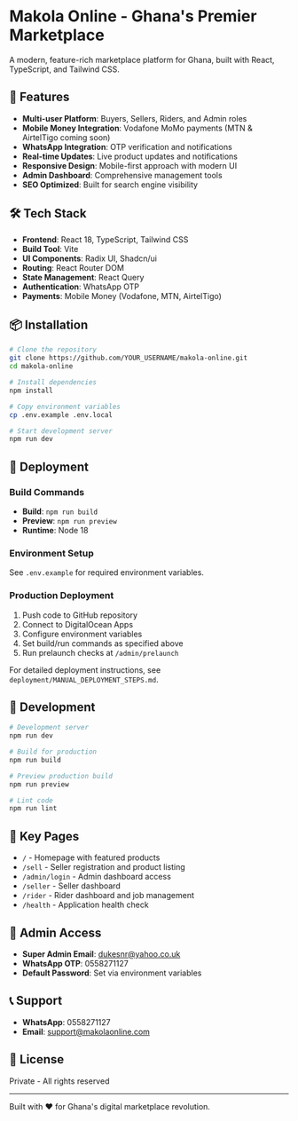 # Makola Online - Ghana's Premier Marketplace

A modern, feature-rich marketplace platform for Ghana, built with React, TypeScript, and Tailwind CSS.

## 🚀 Features

- **Multi-user Platform**: Buyers, Sellers, Riders, and Admin roles
- **Mobile Money Integration**: Vodafone MoMo payments (MTN & AirtelTigo coming soon)
- **WhatsApp Integration**: OTP verification and notifications
- **Real-time Updates**: Live product updates and notifications
- **Responsive Design**: Mobile-first approach with modern UI
- **Admin Dashboard**: Comprehensive management tools
- **SEO Optimized**: Built for search engine visibility

## 🛠 Tech Stack

- **Frontend**: React 18, TypeScript, Tailwind CSS
- **Build Tool**: Vite
- **UI Components**: Radix UI, Shadcn/ui
- **Routing**: React Router DOM
- **State Management**: React Query
- **Authentication**: WhatsApp OTP
- **Payments**: Mobile Money (Vodafone, MTN, AirtelTigo)

## 📦 Installation

```bash
# Clone the repository
git clone https://github.com/YOUR_USERNAME/makola-online.git
cd makola-online

# Install dependencies
npm install

# Copy environment variables
cp .env.example .env.local

# Start development server
npm run dev
```

## 🚀 Deployment

### Build Commands
- **Build**: `npm run build`
- **Preview**: `npm run preview`
- **Runtime**: Node 18

### Environment Setup
See `.env.example` for required environment variables.

### Production Deployment
1. Push code to GitHub repository
2. Connect to DigitalOcean Apps
3. Configure environment variables
4. Set build/run commands as specified above
5. Run prelaunch checks at `/admin/prelaunch`

For detailed deployment instructions, see `deployment/MANUAL_DEPLOYMENT_STEPS.md`.

## 🔧 Development

```bash
# Development server
npm run dev

# Build for production
npm run build

# Preview production build
npm run preview

# Lint code
npm run lint
```

## 📱 Key Pages

- `/` - Homepage with featured products
- `/sell` - Seller registration and product listing
- `/admin/login` - Admin dashboard access
- `/seller` - Seller dashboard
- `/rider` - Rider dashboard and job management
- `/health` - Application health check

## 🔐 Admin Access

- **Super Admin Email**: dukesnr@yahoo.co.uk
- **WhatsApp OTP**: 0558271127
- **Default Password**: Set via environment variables

## 📞 Support

- **WhatsApp**: 0558271127
- **Email**: support@makolaonline.com

## 📄 License

Private - All rights reserved

---

Built with ❤️ for Ghana's digital marketplace revolution.